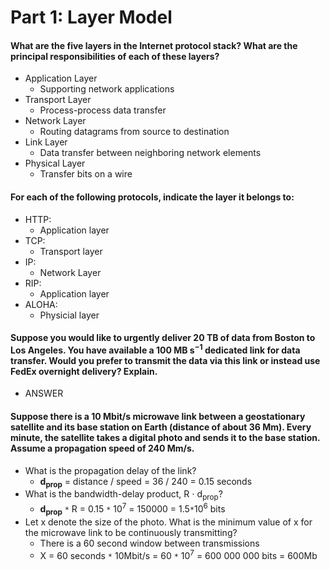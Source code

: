 # Part 1: Layer Model
#### What are the five layers in the Internet protocol stack? What are the principal responsibilities of each of these layers?
* Application Layer
    * Supporting network applications
* Transport Layer
    * Process-process data transfer
* Network Layer
    * Routing datagrams from source to destination
* Link Layer
    * Data transfer between neighboring network elements
* Physical Layer
    * Transfer bits on a wire

#### For each of the following protocols, indicate the layer it belongs to:
* HTTP: 
    * Application layer
* TCP:
    * Transport layer
* IP: 
    * Network Layer
* RIP:
    * Application layer
* ALOHA:
    * Physicial layer

#### Suppose you would like to urgently deliver 20 TB of data from Boston to Los Angeles. You have available a 100 MB s<sup>−1</sup> dedicated link for data transfer. Would you prefer to transmit the data via this link or instead use FedEx overnight delivery? Explain.
* ANSWER

#### Suppose there is a 10 Mbit/s microwave link between a geostationary satellite and its base station on Earth (distance of about 36 Mm). Every minute, the satellite takes a digital photo and sends it to the base station. Assume a propagation speed of 240 Mm/s.
* What is the propagation delay of the link?
    * __d<sub>prop</sub>__ = distance / speed = 36 / 240 = 0.15 seconds
* What is the bandwidth-delay product, R ⋅ d<sub>prop</sub>?
    * __d<sub>prop</sub>__ `*` R = 0.15 `*` 10<sup>7</sup> = 150000 = 1.5`*`10<sup>6</sup> bits
* Let x denote the size of the photo. What is the minimum value of x for the microwave link to be continuously transmitting?
    * There is a 60 second window between transmissions
    * X = 60 seconds `*` 10Mbit/s = 60 `*` 10<sup>7</sup> = 600 000 000 bits = 600Mb
